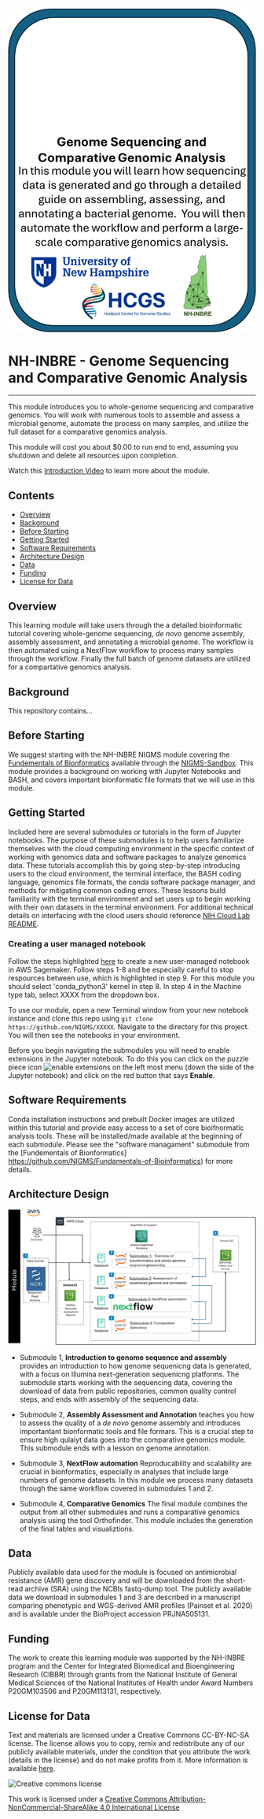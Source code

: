 ![course card](images/nh-course-card.png)

# NH-INBRE - Genome Sequencing and Comparative Genomic Analysis
---------------------------------
This module introduces you to whole-genome sequencing and comparative genomics. You will work with numerous tools to assemble and assess a microbial genome, automate the process on many samples, and utilize the full dataset for a comparative genomics analysis.

This module will cost you about $0.00 to run end to end, assuming you shutdown and delete all resources upon completion.


Watch this [Introduction Video]() to learn more about the module.

## **Contents**

+ [Overview](#overview)
+ [Background](#background)
+ [Before Starting](#before-starting)
+ [Getting Started](#getting-started)
+ [Software Requirements](#software-requirements)
+ [Architecture Design](#architecture-design)
+ [Data](#data)
+ [Funding](#funding)
+ [License for Data](#license-for-data)

## **Overview**
This learning module will take users through the a detailed bioinformatic tutorial covering whole-genome sequencing, *de novo* genome assembly, assembly assessment, and annotating a microbial genome. The workflow is then automated using a NextFlow workflow to process many samples through the workflow. Finally the full batch of genome datasets are utilized for a compartative genomics analysis.


## **Background**
This repository contains...

## **Before Starting**

We suggest starting with the NH-INBRE NIGMS module covering the [Fundementals of Bionformatics](https://github.com/NIGMS/Fundamentals-of-Bioinformatics) available through the [NIGMS-Sandbox](https://github.com/NIGMS/NIGMS-Sandbox). This module provides a background on working with Jupyter Notebooks and BASH, and covers important bionformatic file formats that we will use in this module. 

## **Getting Started**

Included here are several submodules or tutorials in the form of Jupyter notebooks. The purpose of these submodules is to help users familiarize themselves with the cloud computing environment in the specific context of working with genomics data and software packages to analyze genomics data. These tutorials accomplish this by going step-by-step introducing users to the cloud environment, the terminal interface, the BASH coding language, genomics file formats, the conda software package manager, and methods for mitigating common coding errors. These lessons build familiarity with the terminal environment and set users up to begin working with their own datasets in the terminal environment. For additional technical details on interfacing with the cloud users should reference [NIH Cloud Lab README](https://github.com/STRIDES/NIHCloudLabGCP).


### Creating a user managed notebook 

Follow the steps highlighted [here](https://github.com/NIGMS/NIGMS-Sandbox/blob/main/docs/HowToCreateAWSSagemakerNotebooks.md) to create a new user-managed notebook in AWS Sagemaker. Follow steps 1-8 and be especially careful to stop respources between use, which is highlighted in step 9. For this module you should select 'conda_python3' kernel in step 8. In step 4 in the Machine type tab, select XXXX from the dropdown box.

To use our module, open a new Terminal window from your new notebook instance and clone this repo using `git clone https://github.com/NIGMS/XXXXX`. Navigate to the directory for this project. You will then see the notebooks in your environment.

Before you begin navigating the submodules you will need to enable extensions in the Jupyter notebook. To do this you can click on the puzzle piece icon ![enable extensions](images/extension.png) on the left most menu (down the side of the Jupyter notebook) and click on the red button that says **Enable**.  

## **Software Requirements**

Conda installation instructions and prebuilt Docker images are utilized within this tutorial and provide easy access to a set of core bioifnormatic analysis tools. These will be installed/made available at the beginning of each submodule. Please see the "software managament" submodule from the [Fundementals of Bionformatics] https://github.com/NIGMS/Fundamentals-of-Bioinformatics) for more details.


## **Architecture Design**

![workflow diagram](images/nh-architecture-diagram.png)


+ Submodule 1, **Introduction to genome sequence and assembly** provides an introduction to how genome sequenicng data is generated, with a focus on Illumina next-generation sequenicng platforms. The submodule starts working with the sequencing data, covering the download of data from public repositories, common quality control steps, and ends with assembly of the sequencing data.

+ Submodule 2, **Assembly Assessment and Annotation** teaches you how to assess the quality of a *de novo* genome assembly and introduces importantant bionformatic tools and file formars. This is a crucial step to ensure high qulaiyt data goes into the comparative genomics module. This submodule ends with a lesson on genome annotation. 

+ Submodule 3, **NextFlow automation** Reproducability and scalability are crucial in bionformatics, especially in analyses that include large numbers of genome datasets. In this module we process many datasets through the same workflow covered in submodules 1 and 2.

+ Submodule 4, **Comparative Genomics** The final module combines the output from all other submodules and runs a comparative genomics analysis using the tool Orthofinder. This module includes the generation of the final tables and visualiztions.


## **Data**

Publicly available data used for the module is focused on antimicrobial resistance (AMR) gene discovery and will be 
downloaded from the short-read archive (SRA) using the NCBIs fastq-dump tool. The publicly available data we download in submodules 1 and 3 are described in a manuscript comparing phenotypic and WGS-derived AMR profiles (Painset et al. 2020) and is available under the BioProject accession PRJNA505131.

## **Funding**

The work to create this learning module was supported by the NH-INBRE program and the Center for Integrated Biomedical and Bioengineering Research (CIBBR) through grants from the National Institute of General Medical Sciences of the National Institutes of Health under Award Numbers P20GM103506 and P20GM113131, respectively.


## **License for Data**

Text and materials are licensed under a Creative Commons CC-BY-NC-SA license. The license allows you to copy, remix and redistribute any of our publicly available materials, under the condition that you attribute the work (details in the license) and do not make profits from it. More information is available [here](https://tilburgsciencehub.com/about/#license).

![Creative commons license](https://i.creativecommons.org/l/by-nc-sa/4.0/88x31.png)

This work is licensed under a [Creative Commons Attribution-NonCommercial-ShareAlike 4.0 International License](http://creativecommons.org/licenses/by-nc-sa/4.0/)